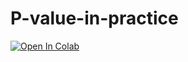 # P-value-in-practice

[![Open In Colab](https://colab.research.google.com/assets/colab-badge.svg)](https://colab.research.google.com/drive/1G4pEQm56OqoCn29GUj3jJMHMjfc3Ghm3#scrollTo=LzQvyr2LRSYC)
